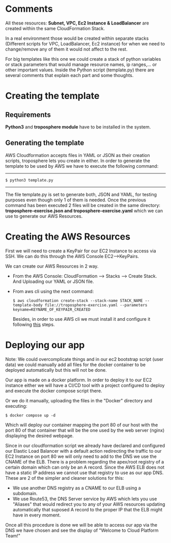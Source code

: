 # Comments

All these resources: **Subnet, VPC, Ec2 Instance & LoadBalancer** are created within the same CloudFormation Stack.

In a real environment those would be created within separate stacks (Different scripts for VPC, LoadBalancer, Ec2 instance) for when we need to change/remove any of them it would not affect to the rest.

For big templates like this one we could create a stack of python variables or stack parameters that would manage resource names, ip ranges,... or other important values.
Inside the Python script (template.py) there are several comments that explain each part and some thoughts.

# Creating the template

## Requirements
**Python3** and **troposphere module** have to be installed in the system.


## Generating the template

AWS Cloudformation accepts files in YAML or JSON as their creation scripts, troposphere lets you create in either. 
In order to generate the template to be used by AWS we have to execute the following command:

---

`$ python3 template.py `

---

The file template.py is set to generate both, JSON and YAML, for testing purposes even though only 1 of them is needed. Once the previous command has been executed 2 files will be created in the same directory:
**troposphere-exercise.json and troposphere-exercise.yaml** which we can use to generate our AWS Resources.

# Creating the AWS Resources

First we will need to create a KeyPair for our EC2 Instance to access via SSH. We can do this through the AWS Console EC2-->KeyPairs.

We can create our AWS Resources in 2 way.

- From the AWS Console: CloudFormation --> Stacks --> Create Stack. And Uploading our YAML or JSON file.
- From aws cli using the next command:

    `$ aws cloudformation create-stack --stack-name STACK_NAME --template-body file://troposphere-exercise.yaml --parameters keyname=KEYNAME_OF_KEYPAIR_CREATED`
    
    Besides, in order to use AWS cli we must install it and configure it following [this](https://docs.aws.amazon.com/cli/latest/userguide/getting-started-install.html) steps.

# Deploying our app

Note: We could overcomplicate things and in our ec2 bootstrap script (user data) we could manually add all files for the docker container to be deployed automatically but this will not be done.

Our app is made on a docker platform. In order to deploy it to our EC2 instance either we will have a CI/CD tool with a project configured to deploy and execute the docker compose script there. 

Or we do it manually, uploading the files in the "Docker" directory and executing:

`$ docker compose up -d `

Which will deploy our container mapping the port 80 of our host with the port 80 of that container that will be the one used by the web server (nginx) displaying the desired webpage. 

Since in our cloudformation script we already have declared and configured our Elastic Load Balancer with a default action redirecting the traffic to our EC2 Instance on port 80 we will only need to add to the DNS we use the CNAME of the ELB. 
There is a problem regarding the apex/root registry of a certain domain which can only be an A record. Since the AWS ELB does not have a static IP address we cannot use that registry to use as our app DNS. These are 2 of the simpler and cleaner solutions for this:

- We use another DNS registry as a CNAME to our ELB using a subdomain.
- We use Route53, the DNS Server service by AWS which lets you use "Aliases" that would redirect you to any of your AWS resources updating automatically that suposed A record to the proper IP that the ELB might have in every moment.

Once all this procedure is done we will be able to access our app via the DNS we have chosen and see the display of "Welcome to Cloud Platform Team!"